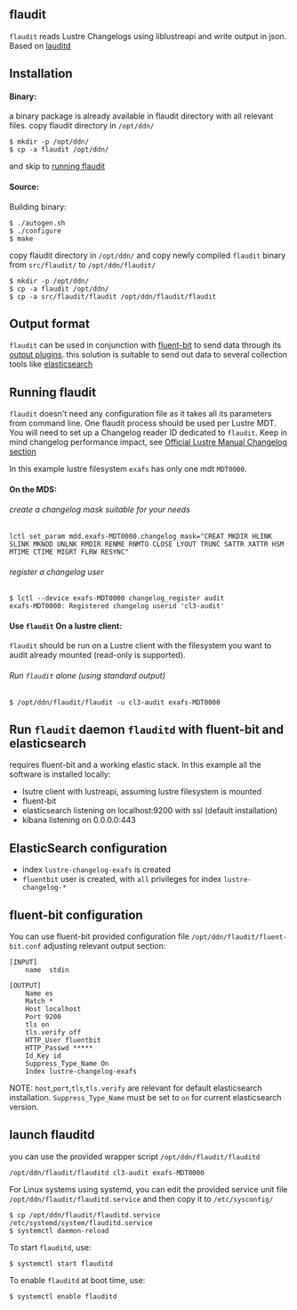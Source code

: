 flaudit
-------

`flaudit` reads Lustre Changelogs using liblustreapi and write output in json. Based on [lauditd](https://github.com/stanford-rc/lauditd)


Installation
------------

#### Binary:
a binary package is already available in flaudit directory with all relevant files.
copy flaudit directory in `/opt/ddn/` 
```
$ mkdir -p /opt/ddn/
$ cp -a flaudit /opt/ddn/
```
and skip to [running flaudit](https://github.com/DDNeu/flaudit#running-flaudit)

#### Source:

Building binary:

```
$ ./autogen.sh
$ ./configure
$ make
```
copy flaudit directory in `/opt/ddn/` and copy newly compiled `flaudit` binary from `src/flaudit/` to `/opt/ddn/flaudit/`

```
$ mkdir -p /opt/ddn/
$ cp -a flaudit /opt/ddn/
$ cp -a src/flaudit/flaudit /opt/ddn/flaudit/flaudit
```

Output format
-------------

`flaudit` can be used in conjunction with [fluent-bit](https://fluentbit.io/) to send data through its [output plugins](https://docs.fluentbit.io/manual/pipeline/outputs).
this solution is suitable to send out data to several collection tools like [elasticsearch](https://www.elastic.co/)


Running flaudit
---------------

`flaudit` doesn't need any configuration file as it takes all its parameters from
command line. One flaudit process should be used per Lustre MDT. You will need
to set up a Changelog reader ID dedicated to `flaudit`.
Keep in mind changelog performance impact, see [Official Lustre Manual Changelog section](https://doc.lustre.org/lustre_manual.xhtml#lustre_changelogs)

In this example lustre filesystem `exafs` has only one mdt `MDT0000`.

#### On the MDS:

###### create a changelog mask suitable for your needs
```
lctl set_param mdd.exafs-MDT0000.changelog_mask="CREAT MKDIR HLINK SLINK MKNOD UNLNK RMDIR RENME RNMTO CLOSE LYOUT TRUNC SATTR XATTR HSM MTIME CTIME MIGRT FLRW RESYNC"
```

###### register a changelog user 
```
$ lctl --device exafs-MDT0000 changelog_register audit
exafs-MDT0000: Registered changelog userid 'cl3-audit'
```

#### Use `flaudit` On a lustre client:

`flaudit` should be run on a Lustre client with the filesystem you want to audit
already mounted (read-only is supported). 

###### Run `flaudit` alone (using standard output)

```
$ /opt/ddn/flaudit/flaudit -u cl3-audit exafs-MDT0000
```

Run `flaudit` daemon `flauditd` with fluent-bit and elasticsearch
-----------------------------------------------

requires fluent-bit and a working elastic stack. In this example all the software is installed locally:

- lsutre client with lustreapi, assuming lustre filesystem is mounted
- fluent-bit
- elasticsearch listening on localhost:9200 with ssl (default installation)
- kibana listening on 0.0.0.0:443

## ElasticSearch configuration

- index `lustre-changelog-exafs` is created
- `fluentbit` user is created, with `all` privileges for index `lustre-changelog-*`

## fluent-bit configuration

You can use fluent-bit provided configuration file `/opt/ddn/flaudit/fluent-bit.conf` adjusting relevant output section:

```
[INPUT]
    name  stdin

[OUTPUT]
    Name es
    Match *
    Host localhost
    Port 9200
    tls on
    tls.verify off 
    HTTP_User fluentbit
    HTTP_Passwd *****
    Id_Key id
    Suppress_Type_Name On
    Index lustre-changelog-exafs
```

NOTE:
`host`,`port`,`tls`,`tls.verify` are relevant for default elasticsearch installation. `Suppress_Type_Name` must be set to `on` for current elasticsearch version.

## launch flauditd
you can use the provided wrapper script `/opt/ddn/flaudit/flauditd`

```
/opt/ddn/flaudit/flauditd cl3-audit exafs-MDT0000
```

For Linux systems using systemd, you can edit the provided service unit file `/opt/ddn/flaudit/flauditd.service` and then copy it to `/etc/sysconfig/`

```
$ cp /opt/ddn/flaudit/flauditd.service /etc/systemd/system/flauditd.service
$ systemctl daemon-reload
```
To start `flauditd`, use:

```
$ systemctl start flauditd
```

To enable `flauditd` at boot time, use:

```
$ systemctl enable flauditd
```

